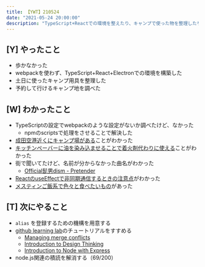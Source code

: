```yaml
---
title: 【YWT】210524
date: "2021-05-24 20:00:00"
description: "TypeScript+Reactでの環境を整えたり、キャンプで使った物を整理したりした"
---
```


## [Y] やったこと

- 歩かなかった
- webpackを使わず、TypeScript+React+Electronでの環境を構築した
- 土日に使ったキャンプ用具を整理した
- 予約して行けるキャンプ地を調べた

## [W] わかったこと

- TypeScriptの設定でwebpackのような設定がないか調べたけど、なかった
  - npmのscriptsで処理をさせることで解決した
- [成田空港近くにキャンプ場がある](https://www.nap-camp.com/chiba/14533)ことがわかった
- [キッチンペーバーに油を染み込ませることで着火剤代わりに使える](https://camp-quests.com/24713/)ことがわかった
- 街で聞いてたけど、名前が分からなかった曲名がわかった
  - [Official髭男dism - Pretender](https://www.youtube.com/watch?v=TQ8WlA2GXbk)
- [ReactのuseEffectで非同期通信するときの注意点](https://qiita.com/daishi/items/4423878a1cd7a0ab69eb)がわかった
- [メスティンご飯系で色々と食べたいもの](https://hcvalor-navi.com/outdoor/messtin/messtin-matome)があった

## [T] 次にやること

- `alias` を登録するための機構を用意する
- [github learning lab](https://lab.github.com/githubtraining)のチュートリアルをすすめる
  - [Managing merge conflicts](https://lab.github.com/githubtraining/managing-merge-conflicts)
  - [Introduction to Design Thinking](https://lab.github.com/githubtraining/introduction-to-design-thinking)
  - [Introduction to Node with Express](https://lab.github.com/everydeveloper/introduction-to-node-with-express)
- node.js関連の積読を解消する（69/200）

<!-- https://twitter.com/camomile_cafe/status/1396828348819537921?s=20 -->

